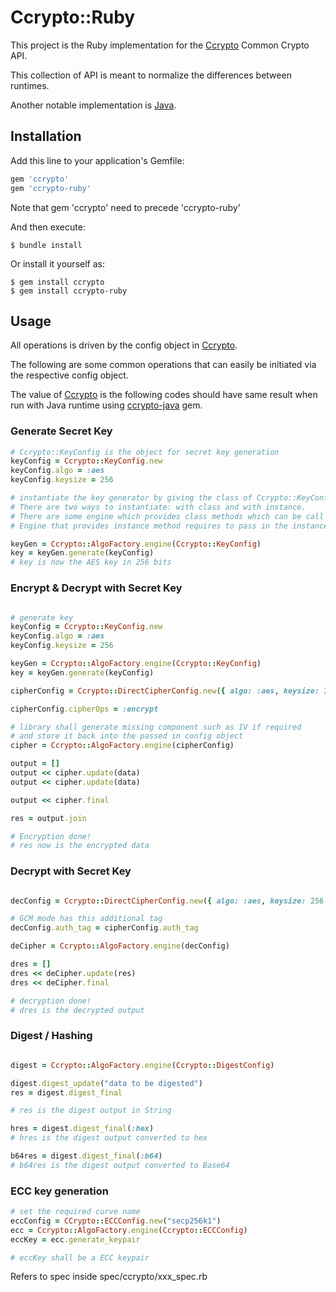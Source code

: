 # Ccrypto::Ruby

This project is the Ruby implementation for the [Ccrypto](https://github.com/cameronian/ccrypto) Common Crypto API.

This collection of API is meant to normalize the differences between runtimes. 

Another notable implementation is [Java](https://github.com/cameronian/ccrypto-java).


## Installation

Add this line to your application's Gemfile:

```ruby
gem 'ccrypto'
gem 'ccrypto-ruby'
```

Note that gem 'ccrypto' need to precede 'ccrypto-ruby'

And then execute:

    $ bundle install

Or install it yourself as:

    $ gem install ccrypto
    $ gem install ccrypto-ruby

## Usage

All operations is driven by the config object in [Ccrypto](https://github.com/cameronian/ccrypto).

The following are some common operations that can easily be initiated via the respective config object.

The value of [Ccrypto](https://github.com/cameronian/ccrypto) is the following codes should have same result when run with Java runtime using [ccrypto-java](https://github.com/cameronian/ccrypto-java) gem.


### Generate Secret Key

```ruby
# Ccrypto::KeyConfig is the object for secret key generation
keyConfig = Ccrypto::KeyConfig.new
keyConfig.algo = :aes
keyConfig.keysize = 256

# instantiate the key generator by giving the class of Ccrypto::KeyConfig
# There are two ways to instantiate: with class and with instance.
# There are some engine which provides class methods which can be call when passing in the class.
# Engine that provides instance method requires to pass in the instance to instantiate.

keyGen = Ccrypto::AlgoFactory.engine(Ccrypto::KeyConfig)
key = keyGen.generate(keyConfig)
# key is now the AES key in 256 bits

```

### Encrypt & Decrypt with Secret Key

```ruby

# generate key
keyConfig = Ccrypto::KeyConfig.new
keyConfig.algo = :aes
keyConfig.keysize = 256

keyGen = Ccrypto::AlgoFactory.engine(Ccrypto::KeyConfig)
key = keyGen.generate(keyConfig)

cipherConfig = Ccrypto::DirectCipherConfig.new({ algo: :aes, keysize: 256, mode: :gcm, padding: :pkcs5, key: key })

cipherConfig.cipherOps = :encrypt

# library shall generate missing component such as IV if required
# and store it back into the passed in config object
cipher = Ccrypto::AlgoFactory.engine(cipherConfig)

output = []
output << cipher.update(data)
output << cipher.update(data)

output << cipher.final

res = output.join

# Encryption done!
# res now is the encrypted data

```


### Decrypt with Secret Key

```ruby

decConfig = Ccrypto::DirectCipherConfig.new({ algo: :aes, keysize: 256, mode: :gcm, padding: :pkcs5, key: key, iv: cipherConfig.iv })

# GCM mode has this additional tag
decConfig.auth_tag = cipherConfig.auth_tag

deCipher = Ccrypto::AlgoFactory.engine(decConfig)

dres = []
dres << deCipher.update(res)
dres << deCipher.final

# decryption done!
# dres is the decrypted output

```


### Digest / Hashing

```ruby

digest = Ccrypto::AlgoFactory.engine(Ccrypto::DigestConfig)

digest.digest_update("data to be digested")
res = digest.digest_final

# res is the digest output in String

hres = digest.digest_final(:hex)
# hres is the digest output converted to hex

b64res = digest.digest_final(:b64)
# b64res is the digest output converted to Base64

```


### ECC key generation

```ruby
# set the required curve name
eccConfig = CCrypto::ECCConfig.new("secp256k1")
ecc = Ccrypto::AlgoFactory.engine(Ccrypto::ECCConfig)
eccKey = ecc.generate_keypair

# eccKey shall be a ECC keypair

```


Refers to spec inside spec/ccrypto/xxx\_spec.rb



